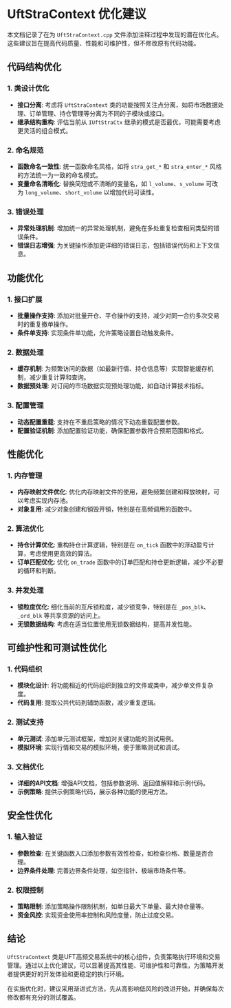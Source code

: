 # UftStraContext 优化建议

本文档记录了在为 `UftStraContext.cpp` 文件添加注释过程中发现的潜在优化点。这些建议旨在提高代码质量、性能和可维护性，但不修改原有代码功能。

## 代码结构优化

### 1. 类设计优化
- **接口分离**: 考虑将 `UftStraContext` 类的功能按照关注点分离，如将市场数据处理、订单管理、持仓管理等分离为不同的子模块或接口。
- **继承结构重构**: 评估当前从 `IUftStraCtx` 继承的模式是否最优，可能需要考虑更灵活的组合模式。

### 2. 命名规范
- **函数命名一致性**: 统一函数命名风格，如将 `stra_get_*` 和 `stra_enter_*` 风格的方法统一为一致的命名模式。
- **变量命名清晰化**: 替换简短或不清晰的变量名，如 `l_volume`、`s_volume` 可改为 `long_volume`、`short_volume` 以增加代码可读性。

### 3. 错误处理
- **异常处理机制**: 增加统一的异常处理机制，避免在多处重复检查相同类型的错误条件。
- **错误日志增强**: 为关键操作添加更详细的错误日志，包括错误代码和上下文信息。

## 功能优化

### 1. 接口扩展
- **批量操作支持**: 添加对批量开仓、平仓操作的支持，减少对同一合约多次交易时的重复撤单操作。
- **条件单支持**: 实现条件单功能，允许策略设置自动触发条件。

### 2. 数据处理
- **缓存机制**: 为频繁访问的数据（如最新行情、持仓信息等）实现智能缓存机制，减少重复计算和查询。
- **数据预处理**: 对订阅的市场数据实现预处理功能，如自动计算技术指标。

### 3. 配置管理
- **动态配置重载**: 支持在不重启策略的情况下动态重载配置参数。
- **配置验证机制**: 添加配置验证功能，确保配置参数符合预期范围和格式。

## 性能优化

### 1. 内存管理
- **内存映射文件优化**: 优化内存映射文件的使用，避免频繁创建和释放映射，可以考虑实现内存池。
- **对象复用**: 减少对象创建和销毁开销，特别是在高频调用的函数中。

### 2. 算法优化
- **持仓计算优化**: 重构持仓计算逻辑，特别是在 `on_tick` 函数中的浮动盈亏计算，考虑使用更高效的算法。
- **订单匹配优化**: 优化 `on_trade` 函数中的订单匹配和持仓更新逻辑，减少不必要的循环和判断。

### 3. 并发处理
- **锁粒度优化**: 细化当前的互斥锁粒度，减少锁竞争，特别是在 `_pos_blk`、`_ord_blk` 等共享资源的访问上。
- **无锁数据结构**: 考虑在适当位置使用无锁数据结构，提高并发性能。

## 可维护性和可测试性优化

### 1. 代码组织
- **模块化设计**: 将功能相近的代码组织到独立的文件或类中，减少单文件复杂度。
- **代码复用**: 提取公共代码到辅助函数，减少重复逻辑。

### 2. 测试支持
- **单元测试**: 添加单元测试框架，增加对关键功能的测试用例。
- **模拟环境**: 实现行情和交易的模拟环境，便于策略测试和调试。

### 3. 文档优化
- **详细的API文档**: 增强API文档，包括参数说明、返回值解释和示例代码。
- **示例策略**: 提供示例策略代码，展示各种功能的使用方法。

## 安全性优化

### 1. 输入验证
- **参数检查**: 在关键函数入口添加参数有效性检查，如检查价格、数量是否合理。
- **边界条件处理**: 完善边界条件处理，如空指针、极端市场条件等。

### 2. 权限控制
- **策略限制**: 添加策略操作限制机制，如单日最大下单量、最大持仓量等。
- **资金风控**: 实现资金使用率控制和风险度量，防止过度交易。

## 结论

`UftStraContext` 类是UFT高频交易系统中的核心组件，负责策略执行环境和交易管理。通过以上优化建议，可以显著提高其性能、可维护性和可靠性，为策略开发者提供更好的开发体验和更稳定的执行环境。

在实施优化时，建议采用渐进式方法，先从高影响低风险的改进开始，并确保每次修改都有充分的测试覆盖。
